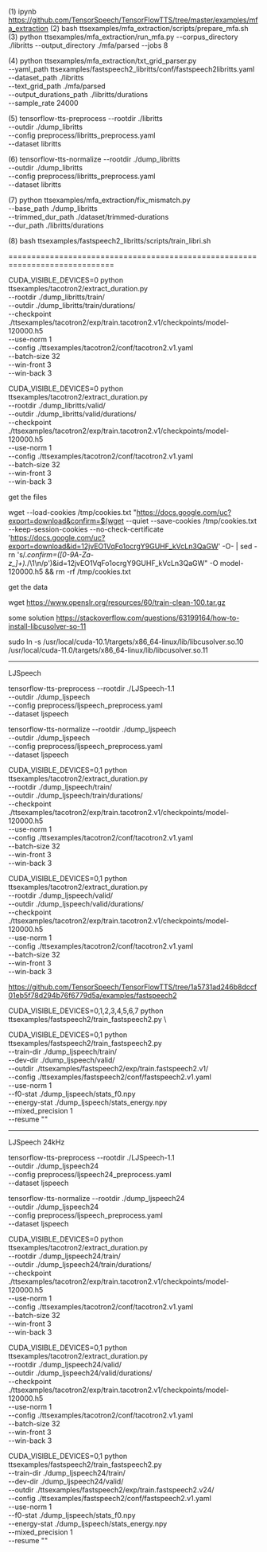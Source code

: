 (1) ipynb
https://github.com/TensorSpeech/TensorFlowTTS/tree/master/examples/mfa_extraction
(2) 
bash ttsexamples/mfa_extraction/scripts/prepare_mfa.sh
(3) 
python ttsexamples/mfa_extraction/run_mfa.py --corpus_directory ./libritts --output_directory ./mfa/parsed --jobs 8

(4) 
python ttsexamples/mfa_extraction/txt_grid_parser.py \
  --yaml_path ttsexamples/fastspeech2_libritts/conf/fastspeech2libritts.yaml \
  --dataset_path ./libritts \
  --text_grid_path ./mfa/parsed \
  --output_durations_path ./libritts/durations \
  --sample_rate 24000 

(5) 
tensorflow-tts-preprocess --rootdir ./libritts \
  --outdir ./dump_libritts \
  --config preprocess/libritts_preprocess.yaml \
  --dataset libritts

(6) tensorflow-tts-normalize --rootdir ./dump_libritts \
  --outdir ./dump_libritts \
  --config preprocess/libritts_preprocess.yaml \
  --dataset libritts

(7) python ttsexamples/mfa_extraction/fix_mismatch.py \
  --base_path ./dump_libritts \
  --trimmed_dur_path ./dataset/trimmed-durations \
  --dur_path ./libritts/durations

(8) bash ttsexamples/fastspeech2_libritts/scripts/train_libri.sh

=============================================================================


CUDA_VISIBLE_DEVICES=0 python ttsexamples/tacotron2/extract_duration.py \
  --rootdir ./dump_libritts/train/ \
  --outdir ./dump_libritts/train/durations/ \
  --checkpoint ./ttsexamples/tacotron2/exp/train.tacotron2.v1/checkpoints/model-120000.h5 \
  --use-norm 1 \
  --config ./ttsexamples/tacotron2/conf/tacotron2.v1.yaml \
  --batch-size 32 \
  --win-front 3 \
  --win-back 3

CUDA_VISIBLE_DEVICES=0 python ttsexamples/tacotron2/extract_duration.py \
  --rootdir ./dump_libritts/valid/ \
  --outdir ./dump_libritts/valid/durations/ \
  --checkpoint ./ttsexamples/tacotron2/exp/train.tacotron2.v1/checkpoints/model-120000.h5 \
  --use-norm 1 \
  --config ./ttsexamples/tacotron2/conf/tacotron2.v1.yaml \
  --batch-size 32 \
  --win-front 3 \
  --win-back 3




get the files


  wget --load-cookies /tmp/cookies.txt "https://docs.google.com/uc?export=download&confirm=$(wget --quiet --save-cookies /tmp/cookies.txt --keep-session-cookies --no-check-certificate 'https://docs.google.com/uc?export=download&id=12jvEO1VqFo1ocrgY9GUHF_kVcLn3QaGW' -O- | sed -rn 's/.*confirm=([0-9A-Za-z_]+).*/\1\n/p')&id=12jvEO1VqFo1ocrgY9GUHF_kVcLn3QaGW" -O model-120000.h5 && rm -rf /tmp/cookies.txt

get the data

wget https://www.openslr.org/resources/60/train-clean-100.tar.gz

some solution
https://stackoverflow.com/questions/63199164/how-to-install-libcusolver-so-11

sudo ln -s /usr/local/cuda-10.1/targets/x86_64-linux/lib/libcusolver.so.10 /usr/local/cuda-11.0/targets/x86_64-linux/lib/libcusolver.so.11



----------------------------------------------------------------------------
LJSpeech

tensorflow-tts-preprocess --rootdir ./LJSpeech-1.1 \
  --outdir ./dump_ljspeech \
  --config preprocess/ljspeech_preprocess.yaml \
  --dataset ljspeech

tensorflow-tts-normalize --rootdir ./dump_ljspeech \
  --outdir ./dump_ljspeech \
  --config preprocess/ljspeech_preprocess.yaml \
  --dataset ljspeech

CUDA_VISIBLE_DEVICES=0,1 python ttsexamples/tacotron2/extract_duration.py \
  --rootdir ./dump_ljspeech/train/ \
  --outdir ./dump_ljspeech/train/durations/ \
  --checkpoint ./ttsexamples/tacotron2/exp/train.tacotron2.v1/checkpoints/model-120000.h5 \
  --use-norm 1 \
  --config ./ttsexamples/tacotron2/conf/tacotron2.v1.yaml \
  --batch-size 32 \
  --win-front 3 \
  --win-back 3

CUDA_VISIBLE_DEVICES=0,1 python ttsexamples/tacotron2/extract_duration.py \
  --rootdir ./dump_ljspeech/valid/ \
  --outdir ./dump_ljspeech/valid/durations/ \
  --checkpoint ./ttsexamples/tacotron2/exp/train.tacotron2.v1/checkpoints/model-120000.h5 \
  --use-norm 1 \
  --config ./ttsexamples/tacotron2/conf/tacotron2.v1.yaml \
  --batch-size 32 \
  --win-front 3 \
  --win-back 3


https://github.com/TensorSpeech/TensorFlowTTS/tree/1a5731ad246b8dccf01eb5f78d294b76f6779d5a/examples/fastspeech2

CUDA_VISIBLE_DEVICES=0,1,2,3,4,5,6,7 python ttsexamples/fastspeech2/train_fastspeech2.py \

CUDA_VISIBLE_DEVICES=0,1 python ttsexamples/fastspeech2/train_fastspeech2.py \
  --train-dir ./dump_ljspeech/train/ \
  --dev-dir ./dump_ljspeech/valid/ \
  --outdir ./ttsexamples/fastspeech2/exp/train.fastspeech2.v1/ \
  --config ./ttsexamples/fastspeech2/conf/fastspeech2.v1.yaml \
  --use-norm 1 \
  --f0-stat ./dump_ljspeech/stats_f0.npy \
  --energy-stat ./dump_ljspeech/stats_energy.npy \
  --mixed_precision 1 \
  --resume ""


----------------------------------------------------------------------------
LJSpeech 24kHz

tensorflow-tts-preprocess --rootdir ./LJSpeech-1.1 \
  --outdir ./dump_ljspeech24 \
  --config preprocess/ljspeech24_preprocess.yaml \
  --dataset ljspeech

tensorflow-tts-normalize --rootdir ./dump_ljspeech24 \
  --outdir ./dump_ljspeech24 \
  --config preprocess/ljspeech_preprocess.yaml \
  --dataset ljspeech

CUDA_VISIBLE_DEVICES=0 python ttsexamples/tacotron2/extract_duration.py \
  --rootdir ./dump_ljspeech24/train/ \
  --outdir ./dump_ljspeech24/train/durations/ \
  --checkpoint ./ttsexamples/tacotron2/exp/train.tacotron2.v1/checkpoints/model-120000.h5 \
  --use-norm 1 \
  --config ./ttsexamples/tacotron2/conf/tacotron2.v1.yaml \
  --batch-size 32 \
  --win-front 3 \
  --win-back 3

CUDA_VISIBLE_DEVICES=0,1 python ttsexamples/tacotron2/extract_duration.py \
  --rootdir ./dump_ljspeech24/valid/ \
  --outdir ./dump_ljspeech24/valid/durations/ \
  --checkpoint ./ttsexamples/tacotron2/exp/train.tacotron2.v1/checkpoints/model-120000.h5 \
  --use-norm 1 \
  --config ./ttsexamples/tacotron2/conf/tacotron2.v1.yaml \
  --batch-size 32 \
  --win-front 3 \
  --win-back 3


CUDA_VISIBLE_DEVICES=0,1 python ttsexamples/fastspeech2/train_fastspeech2.py \
  --train-dir ./dump_ljspeech24/train/ \
  --dev-dir ./dump_ljspeech24/valid/ \
  --outdir ./ttsexamples/fastspeech2/exp/train.fastspeech2.v24/ \
  --config ./ttsexamples/fastspeech2/conf/fastspeech2.v1.yaml \
  --use-norm 1 \
  --f0-stat ./dump_ljspeech/stats_f0.npy \
  --energy-stat ./dump_ljspeech/stats_energy.npy \
  --mixed_precision 1 \
  --resume ""

